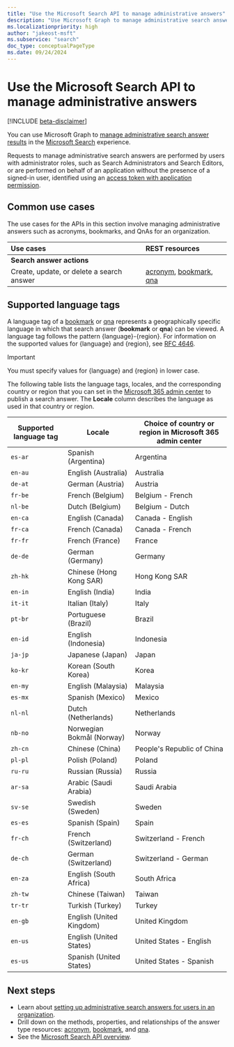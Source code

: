 ```yaml
---
title: "Use the Microsoft Search API to manage administrative answers"
description: "Use Microsoft Graph to manage administrative search answers in the Microsoft Search experience."
ms.localizationpriority: high
author: "jakeost-msft"
ms.subservice: "search"
doc_type: conceptualPageType
ms.date: 09/24/2024
---
```


# Use the Microsoft Search API to manage administrative answers

[!INCLUDE [beta-disclaimer](../../includes/beta-disclaimer.md)]

You can use Microsoft Graph to [manage administrative search answer results](/graph/search-concept-answers) in the [Microsoft Search](/microsoftsearch/overview-microsoft-search) experience.

Requests to manage administrative search answers are performed by users with administrator roles, such as Search Administrators and Search Editors, or are performed on behalf of an application without the presence of a signed-in user, identified using an [access token with application permission](/graph/auth-v2-service).

## Common use cases

The use cases for the APIs in this section involve managing administrative answers such as acronyms, bookmarks, and QnAs for an organization.

| Use cases                                        | REST resources                              |
|:-------------------------------------------------|:--------------------------------------------|
| **Search answer actions**                        |                                             |
| Create, update, or delete a search answer        | [acronym](search-acronym.md), [bookmark](search-bookmark.md), [qna](search-qna.md) |

## Supported language tags
A language tag of a [bookmark](search-bookmark.md) or [qna](search-qna.md) represents a geographically specific language in which that search answer (**bookmark** or **qna**) can be viewed. A language tag follows the pattern {language}-{region}. For information on the supported values for {language} and {region}, see [RFC 4646](https://datatracker.ietf.org/doc/html/rfc4646).

> [!IMPORTANT]
> You must specify values for {language} and {region} in lower case.

The following table lists the language tags, locales, and the corresponding country or region that you can set in the [Microsoft 365 admin center](https://admin.microsoft.com/) to publish a search answer. The **Locale** column describes the language as used in that country or region.

| Supported language tag | Locale | Choice of country or region in Microsoft 365 admin center  |
| ----------- | ----------  | ----------  |
|`es-ar`| Spanish (Argentina) | Argentina | 
|`en-au`| English (Australia) | Australia |
|`de-at`| German (Austria) |Austria | 
|`fr-be`| French (Belgium) |Belgium - French | 
|`nl-be`| Dutch (Belgium) | Belgium - Dutch | 
|`en-ca`| English (Canada) | Canada - English | 
|`fr-ca`| French (Canada) | Canada - French | 
|`fr-fr`| French (France) | France | 
|`de-de`| German (Germany) | Germany | 
|`zh-hk`| Chinese (Hong Kong SAR) | Hong Kong SAR |
|`en-in`| English (India) | India |
|`it-it`| Italian (Italy) | Italy |
|`pt-br`| Portuguese (Brazil) | Brazil |
|`en-id`| English (Indonesia) | Indonesia |
|`ja-jp`| Japanese (Japan) | Japan |
|`ko-kr`| Korean (South Korea) | Korea |
|`en-my`| English (Malaysia) | Malaysia |
|`es-mx`| Spanish (Mexico) | Mexico |
|`nl-nl`| Dutch (Netherlands) | Netherlands |
|`nb-no`| Norwegian Bokmål (Norway) | Norway |
|`zh-cn`| Chinese (China) | People's Republic of China |
|`pl-pl`| Polish (Poland) | Poland |
|`ru-ru`| Russian (Russia) | Russia |
|`ar-sa`| Arabic (Saudi Arabia) | Saudi Arabia |
|`sv-se`| Swedish (Sweden) | Sweden |
|`es-es`| Spanish (Spain) | Spain |
|`fr-ch`| French (Switzerland) | Switzerland - French |
|`de-ch`| German (Switzerland) | Switzerland - German |
|`en-za`| English (South Africa) | South Africa |
|`zh-tw`| Chinese (Taiwan) | Taiwan |
|`tr-tr`| Turkish (Turkey) | Turkey |
|`en-gb`| English (United Kingdom) | United Kingdom |
|`en-us`| English (United States) | United States - English |
|`es-us`| Spanish (United States) | United States - Spanish |

## Next steps

- Learn about [setting up administrative search answers for users in an organization](/graph/search-concept-answers).
- Drill down on the methods, properties, and relationships of the answer type resources: [acronym](search-acronym.md), [bookmark](search-bookmark.md), and [qna](search-qna.md).
- See the [Microsoft Search API overview](/graph/search-concept-overview).

